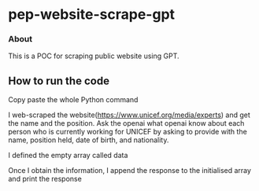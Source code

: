 # pep-website-scrape-gpt

### About
This is a POC for scraping public website using GPT.


## How to run the code

Copy paste the whole Python command

I web-scraped the website(https://www.unicef.org/media/experts) and get the name and the position. Ask the openai what openai know about each person who is currently working for UNICEF by asking to provide with the name, position held, date of birth, and nationality.

I defined the empty array called data

Once I obtain the information, I append the response to the initialised array and print the response
